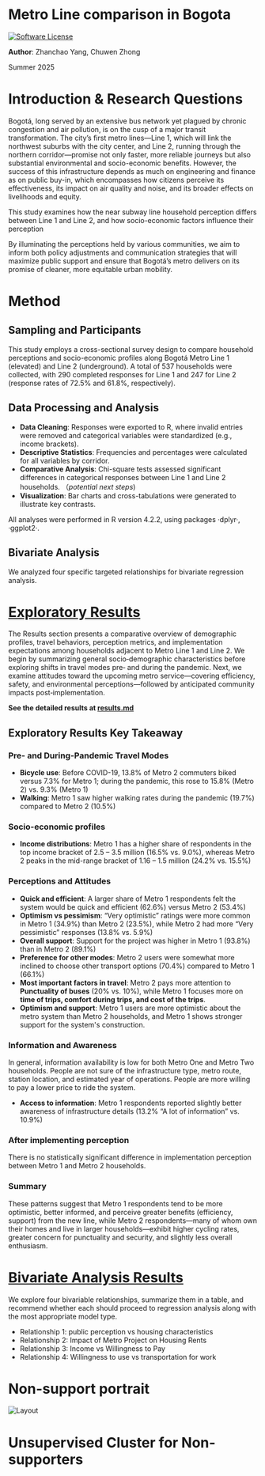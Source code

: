 # Metro Line comparison in Bogota
[![Software License](https://img.shields.io/badge/license-MIT-green.svg)](LICENSE)

**Author**: Zhanchao Yang, Chuwen Zhong

Summer 2025

# Introduction & Research Questions

Bogotá, long served by an extensive bus network yet plagued by chronic congestion and air pollution, is on the cusp of a major transit transformation. The city’s first metro lines—Line 1, which will link the northwest suburbs with the city center, and Line 2, running through the northern corridor—promise not only faster, more reliable journeys but also substantial environmental and socio-economic benefits. However, the success of this infrastructure depends as much on engineering and finance as on public buy-in, which encompasses how citizens perceive its effectiveness, its impact on air quality and noise, and its broader effects on livelihoods and equity.

This study examines how the near subway line household perception differs between Line 1 and Line 2, and how socio-economic factors influence their perception

By illuminating the perceptions held by various communities, we aim to inform both policy adjustments and communication strategies that will maximize public support and ensure that Bogotá’s metro delivers on its promise of cleaner, more equitable urban mobility.

# Method
## Sampling and Participants
This study employs a cross-sectional survey design to compare household perceptions and socio-economic profiles along Bogotá Metro Line 1 (elevated) and Line 2 (underground). A total of 537 households were collected, with 290 completed responses for Line 1 and 247 for Line 2 (response rates of 72.5% and 61.8%, respectively).


## Data Processing and Analysis
- **Data Cleaning**: Responses were exported to R, where invalid entries were removed and categorical variables were standardized (e.g., income brackets).
- **Descriptive Statistics**: Frequencies and percentages were calculated for all variables by corridor.
- **Comparative Analysis**: Chi-square tests assessed significant differences in categorical responses between Line 1 and Line 2 households. （*potential next steps*)
- **Visualization**: Bar charts and cross-tabulations were generated to illustrate key contrasts.

All analyses were performed in R version 4.2.2, using packages ·dplyr·, ·ggplot2·.

## Bivariate Analysis
We analyzed four specific targeted relationships for bivariate regression analysis.

# [Exploratory Results](https://github.com/zyang91/explortary-metro/blob/main/report/Results.md)

The Results section presents a comparative overview of demographic profiles, travel behaviors, perception metrics, and implementation expectations among households adjacent to Metro Line 1 and Line 2. We begin by summarizing general socio‑demographic characteristics before exploring shifts in travel modes pre‑ and during the pandemic. Next, we examine attitudes toward the upcoming metro service—covering efficiency, safety, and environmental perceptions—followed by anticipated community impacts post‑implementation.

**See the detailed results at [results.md](https://github.com/zyang91/explortary-metro/blob/main/report/Results.md)**


## Exploratory Results Key Takeaway

### Pre- and During-Pandemic Travel Modes
- **Bicycle use**: Before COVID-19, 13.8% of Metro 2 commuters biked versus 7.3% for Metro 1; during the pandemic, this rose to 15.8% (Metro 2) vs. 9.3% (Metro 1)
- **Walking**: Metro 1 saw higher walking rates during the pandemic (19.7%) compared to Metro 2 (10.5%)

### Socio-economic profiles
- **Income distributions**: Metro 1 has a higher share of respondents in the top income bracket of 2.5 – 3.5 million (16.5% vs. 9.0%), whereas Metro 2 peaks in the mid-range bracket of 1.16 – 1.5 million (24.2% vs. 15.5%)

### Perceptions and Attitudes
- **Quick and efficient**: A larger share of Metro 1 respondents felt the system would be quick and efficient (62.6%) versus Metro 2 (53.4%)
- **Optimism vs pessimism**: “Very optimistic” ratings were more common in Metro 1 (34.9%) than Metro 2 (23.5%), while Metro 2 had more “Very pessimistic” responses (13.8% vs. 5.9%)
- **Overall support**: Support for the project was higher in Metro 1 (93.8%) than in Metro 2 (89.1%)
- **Preference for other modes**: Metro 2 users were somewhat more inclined to choose other transport options (70.4%) compared to Metro 1 (66.1%)
- **Most important factors in travel**: Metro 2 pays more attention to **Punctuality of buses** (20% vs. 10%), while Metro 1 focuses more on **time of trips, comfort during trips, and cost of the trips**.
- **Optimism and support**: Metro 1 users are more optimistic about the metro system than Metro 2 households, and Metro 1 shows stronger support for the system's construction.

### Information and Awareness
In general, information availability is low for both Metro One and Metro Two households. People are not sure of the infrastructure type, metro route, station location, and estimated year of operations. People are more willing to pay a lower price to ride the system.

- **Access to information**: Metro 1 respondents reported slightly better awareness of infrastructure details (13.2% “A lot of information” vs. 10.9%)

### After implementing perception
There is no statistically significant difference in implementation perception between Metro 1 and Metro 2 households.

### Summary
These patterns suggest that Metro 1 respondents tend to be more optimistic, better informed, and perceive greater benefits (efficiency, support) from the new line, while Metro 2 respondents—many of whom own their homes and live in larger households—exhibit higher cycling rates, greater concern for punctuality and security, and slightly less overall enthusiasm.

# [Bivariate Analysis Results](https://github.com/zyang91/explortary-metro/blob/main/report/bivariable.md)

We explore four bivariable relationships, summarize them in a table, and recommend whether each should proceed to regression analysis along with the most appropriate model type.

- Relationship 1: public perception vs housing characteristics
- Relationship 2: Impact of Metro Project on Housing Rents
- Relationship 3: Income vs Willingness to Pay
- Relationship 4: Willingness to use vs transportation for work

# Non-support portrait
![Layout](https://github.com/user-attachments/assets/4f755e08-97f7-4762-88ea-05405bc70f8b)


# Unsupervised Cluster for Non-supporters
